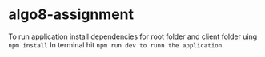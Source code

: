 # algo8-assignment
To run application install dependencies for root folder and client folder uing `npm install`
In terminal hit `npm run dev to runn the application`
